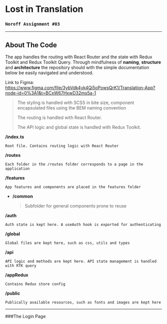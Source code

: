 # Lost in Translation

### `Noroff Assignment #03 `

---

## About The Code

The app handles the routing with React Router and the state with Redux Toolkit and Redux Toolkit Query. Through mindfulness of **naming**, **structure** and **architecture** the repository should with the simple documentation below be easily navigated and understood.

Link to Figma: https://www.figma.com/file/3ybVdk4yk4Qi5oPowsQrK1/Translation-App?node-id=0%3A1&t=BCxW67HxwD32ms5a-1

> The styling is handled with SCSS in bite size, component encapsulated files using the BEM naming convention
>
> The routing is handled with React Router.
>
> The API logic and global state is handled with Redux Toolkit.

**/index.ts**

    Root file. Contains routing logic with React Router

**/routes**

    Each folder in the /routes folder corresponds to a page in the application

**/features**

    App features and components are placed in the features folder

- **/common**

  > Subfolder for general components prone to reuse

**/auth**

    Auth state is kept here. A useAuth hook is exported for authenticating

**/global**

    Global files are kept here, such as css, utils and types

**/api**

    API logic and methods are kept here. API state management is handled with RTK query

**/appRedux**

    Contains Redux store config

**/public**

    Publically available resources, such as fonts and images are kept here

---

###The Login Page
